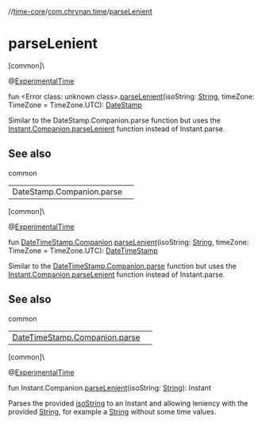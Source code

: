 //[time-core](../../index.md)/[com.chrynan.time](index.md)/[parseLenient](parse-lenient.md)

# parseLenient

[common]\

@[ExperimentalTime](https://kotlinlang.org/api/latest/jvm/stdlib/kotlin.time/-experimental-time/index.html)

fun <!---  GfmCommand {"@class":"org.jetbrains.dokka.gfm.ResolveLinkGfmCommand","dri":{"packageName":"","classNames":"<Error class: unknown class>","callable":null,"target":{"@class":"org.jetbrains.dokka.links.PointingToDeclaration"},"extra":null}} --->&lt;Error class: unknown class&gt;<!--- --->.[parseLenient](parse-lenient.md)(isoString: [String](https://kotlinlang.org/api/latest/jvm/stdlib/kotlin/-string/index.html), timeZone: TimeZone = TimeZone.UTC): [DateStamp](-date-stamp/index.md)

Similar to the DateStamp.Companion.parse function but uses the [Instant.Companion.parseLenient](parse-lenient.md) function instead of Instant.parse.

## See also

common

| | |
|---|---|
| DateStamp.Companion.parse |  |

[common]\

@[ExperimentalTime](https://kotlinlang.org/api/latest/jvm/stdlib/kotlin.time/-experimental-time/index.html)

fun [DateTimeStamp.Companion](-date-time-stamp/-companion/index.md).[parseLenient](parse-lenient.md)(isoString: [String](https://kotlinlang.org/api/latest/jvm/stdlib/kotlin/-string/index.html), timeZone: TimeZone = TimeZone.UTC): [DateTimeStamp](-date-time-stamp/index.md)

Similar to the [DateTimeStamp.Companion.parse](parse.md) function but uses the [Instant.Companion.parseLenient](parse-lenient.md) function instead of Instant.parse.

## See also

common

| | |
|---|---|
| [DateTimeStamp.Companion.parse](parse.md) |  |

[common]\

@[ExperimentalTime](https://kotlinlang.org/api/latest/jvm/stdlib/kotlin.time/-experimental-time/index.html)

fun Instant.Companion.[parseLenient](parse-lenient.md)(isoString: [String](https://kotlinlang.org/api/latest/jvm/stdlib/kotlin/-string/index.html)): Instant

Parses the provided [isoString](parse-lenient.md) to an Instant and allowing leniency with the provided [String](https://kotlinlang.org/api/latest/jvm/stdlib/kotlin/-string/index.html), for example a [String](https://kotlinlang.org/api/latest/jvm/stdlib/kotlin/-string/index.html) without some time values.
